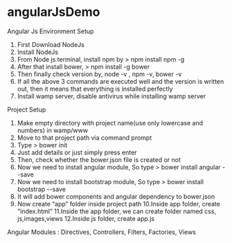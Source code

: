 # angularJsDemo

Angular Js Environment Setup

1. First Download NodeJs
2. Install NodeJs
3. From Node js terminal, install npm by > npm install npm -g
4. After that install bower, > npm install -g bower
5. Then finally check version by, node -v , npm -v, bower -v
6. If all the above 3 commands are executed well and the version is written out, then it means that everything is installed perfectly
7. Install wamp server, disable antivirus while installing wamp server

Project Setup

1. Make empty directory with project name(use only lowercase and numbers) in wamp/www
2. Move to that project path via command prompt
3. Type > bower init
4. Just add details or just simply press enter
5. Then, check whether the bower.json file is created or not
6. Now we need to install angular module, So type > bower install angular --save
7. Now we need to install bootstrap module, So type > bower install bootstrap --save
8. It will add bower components and angular dependency to bower.json
9. Now create “app” folder inside project path
10.Inside app folder, create “index.html”
11.Inside the app folder, we can create folder named css, js,images,views
12.Inside js folder, create app.js

Angular Modules : Directives, Controllers, Filters, Factories, Views
